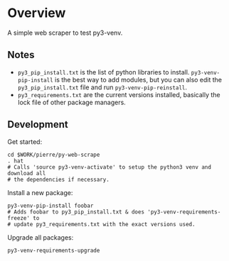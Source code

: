 # Overview

A simple web scraper to test py3-venv.

## Notes

- `py3_pip_install.txt` is the list of python libraries to install. `py3-venv-pip-install` is the best way to add modules, but you can also edit the `py3_pip_install.txt` file and run `py3-venv-pip-reinstall`.
- `py3_requirements.txt` are the current versions installed, basically the lock file of other package managers.

## Development

Get started:
```
cd $WORK/pierre/py-web-scrape
. hat
# Calls 'source py3-venv-activate' to setup the python3 venv and download all
# the dependencies if necessary.
```

Install a new package:
```
py3-venv-pip-install foobar
# Adds foobar to py3_pip_install.txt & does 'py3-venv-requirements-freeze' to
# update py3_requirements.txt with the exact versions used.
```

Upgrade all packages:
```
py3-venv-requirements-upgrade
```
